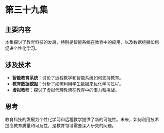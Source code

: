 # 第三十九集

## 主要内容

本集探讨了教育科技的发展，特别是智能系统在教育中的应用，以及数据挖掘如何促进个性化学习。

## 涉及技术

- **智能教育系统**：讨论了远程教学和智能系统如何支持教育。
- **教育数据挖掘**：分析了如何利用学生数据来优化学习过程。
- **虚拟教师**：探讨了虚拟代理教师在教育中的潜力和挑战。

## 思考

教育科技的发展为个性化学习和远程教学提供了新的可能性。未来，如何利用技术提高教育质量和可及性，是教育领域需要深入研究的问题。


